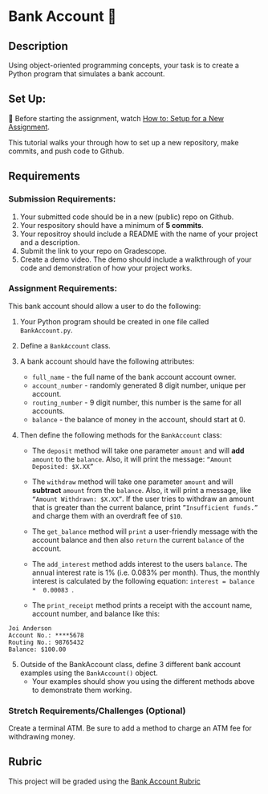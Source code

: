 # Bank Account 🏦

## Description
Using object-oriented programming concepts, your task is to create a Python program that simulates a bank account.

## Set Up:
🚨  Before starting the assignment, watch [How to: Setup for a New Assignment](https://youtu.be/MCbDO8IpqZM).

This tutorial walks your through how to set up a new repository, make commits, and push code to Github.


## Requirements

### Submission Requirements:
1. Your submitted code should be in a new (public) repo on Github.
1. Your respository should have a minimum of **5 commits**.
1. Your repositroy should include a README with the name of your project and a description.
1. Submit the link to your repo on Gradescope.
1. Create a demo video. The demo should include a walkthrough of your code and demonstration of how your project works.


### Assignment Requirements:

This bank account should allow a user to do  the following:

1. Your Python program should be created in one file called `BankAccount.py`.

1. Define a `BankAccount` class.

1. A bank account should have the following attributes:
   * `full_name` - the full name of the bank account account owner.
   * `account_number` - randomly generated 8 digit number, unique per account.
   * `routing_number` - 9 digit number, this number is the same for all accounts.
   * `balance` - the balance of money in the account, should start at 0.

4. Then define the following methods for the `BankAccount` class:
   * The `deposit` method will take one parameter `amount` and will **add** `amount` to the `balance`. Also, it will print the message: `“Amount Deposited: $X.XX”`

   * The `withdraw` method will take one parameter `amount` and will **subtract** `amount` from the `balance`. Also, it will print a message, like `“Amount Withdrawn: $X.XX”`. If the user tries to withdraw an amount that is greater than the current balance, print `”Insufficient funds.”` and charge them with an overdraft fee of `$10`.

   * The `get_balance` method will `print` a user-friendly message with the account balance and then also `return` the current `balance` of the account.

   * The `add_interest` method adds interest to the users `balance`. The annual interest rate is 1% (i.e. 0.083% per month). Thus, the monthly interest is calculated by the following equation: `interest = balance *  0.00083 `.

   * The `print_receipt` method prints a receipt with the account name, account number, and balance like this:
```
Joi Anderson
Account No.: ****5678
Routing No.: 98765432
Balance: $100.00
```

5. Outside of the BankAccount class, define 3 different bank account examples using the `BankAccount()` object.
   *  Your examples should show you using the different methods above to demonstrate them working.


### Stretch Requirements/Challenges (Optional)
Create a terminal ATM. Be sure to add a method to charge an ATM fee for withdrawing money.

## Rubric
This project will be graded using the [Bank Account Rubric](https://docs.google.com/document/d/1Imm_hjdENa3O2KE-VaFWVAalNp35VJ8TzC_d1UJa07w/edit?usp=sharing/copy)
